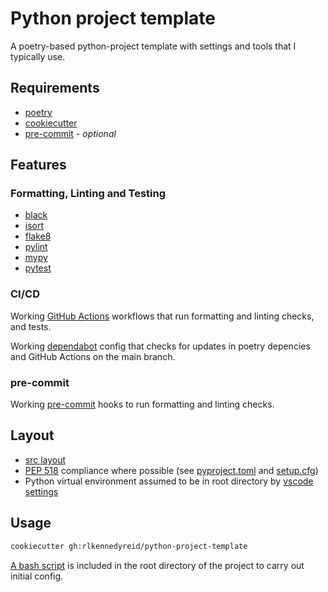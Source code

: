 # Python project template
A poetry-based python-project template with settings and tools that I typically use.

## Requirements
- [poetry](https://python-poetry.org/docs/)
- [cookiecutter](https://github.com/cookiecutter/cookiecutter)
- [pre-commit](https://github.com/pre-commit/pre-commit) - *optional*

## Features
### Formatting, Linting and Testing
- [black](https://github.com/psf/black)
- [isort](https://github.com/PyCQA/isort)
- [flake8](https://github.com/PyCQA/flake8)
- [pylint](https://github.com/PyCQA/pylint)
- [mypy](https://github.com/python/mypy)
- [pytest](https://github.com/pytest-dev/pytest)

### CI/CD
Working [GitHub Actions](https://docs.github.com/en/actions) workflows that run formatting and linting checks, and tests.

Working [dependabot](https://docs.github.com/en/code-security/supply-chain-security/keeping-your-dependencies-updated-automatically/configuration-options-for-dependency-updates#about-the-dependabotyml-file) config that checks for updates in poetry depencies and GitHub Actions on the main branch.

### pre-commit
Working [pre-commit](https://pre-commit.com/) hooks to run formatting and linting checks.

## Layout
- [src layout](https://blog.ionelmc.ro/2014/05/25/python-packaging/)
- [PEP 518](https://www.python.org/dev/peps/pep-0518) compliance where possible (see [pyproject.toml]({{cookiecutter.package_slug}}/pyproject.toml) and [setup.cfg]({{cookiecutter.package_slug}}/setup.cfg))
- Python virtual environment assumed to be in root directory by [vscode settings]({{cookiecutter.package_slug}}/.vscode)

## Usage

```bash
cookiecutter gh:rlkennedyreid/python-project-template
```

[A bash script]({{cookiecutter.package_slug}}/initiate-project.sh) is included in the root directory of the project to carry out initial config.
